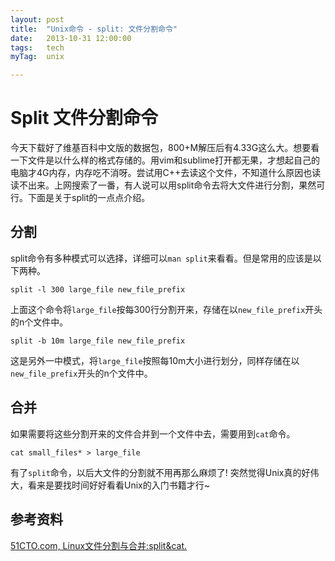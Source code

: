 ```yaml
---
layout: post
title:  "Unix命令 - split: 文件分割命令"
date:   2013-10-31 12:00:00
tags:	tech
myTag:	unix

---
```


# Split 文件分割命令

今天下载好了维基百科中文版的数据包，800+M解压后有4.33G这么大。想要看一下文件是以什么样的格式存储的。用vim和sublime打开都无果，才想起自己的电脑才4G内存，内存吃不消呀。尝试用C++去读这个文件，不知道什么原因也读读不出来。上网搜索了一番，有人说可以用split命令去将大文件进行分割，果然可行。下面是关于split的一点点介绍。

## 分割

split命令有多种模式可以选择，详细可以`man split`来看看。但是常用的应该是以下两种。

	split -l 300 large_file new_file_prefix

上面这个命令将`large_file`按每300行分割开来，存储在以`new_file_prefix`开头的n个文件中。

	split -b 10m large_file new_file_prefix

这是另外一中模式，将`large_file`按照每10m大小进行划分，同样存储在以`new_file_prefix`开头的n个文件中。

## 合并

如果需要将这些分割开来的文件合并到一个文件中去，需要用到`cat`命令。

	cat small_files* > large_file


有了`split`命令，以后大文件的分割就不用再那么麻烦了! 突然觉得Unix真的好伟大，看来是要找时间好好看看Unix的入门书籍才行~


## 参考资料

[51CTO.com, Linux文件分割与合并:split&cat.](http://os.51cto.com/art/201104/255359.htm)
